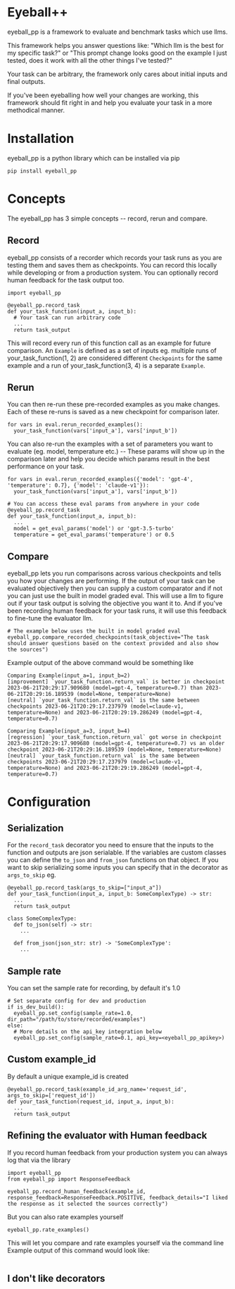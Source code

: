 # Eyeball++
eyeball_pp is a framework to evaluate and benchmark tasks which use llms.

This framework helps you answer questions like: "Which llm is the best for my specific task?" or "This prompt change looks good on the example I just tested, does it work with all the other things I've tested?"

Your task can be arbitrary, the framework only cares about initial inputs and final outputs.

If you've been eyeballing how well your changes are working, this framework should fit right in and help you evaluate your task in a more methodical manner.

# Installation
eyeball_pp is a python library which can be installed via pip 

`pip install eyeball_pp`

# Concepts 
The eyeball_pp has 3 simple concepts -- record, rerun and compare.

## Record
eyeball_pp consists of a recorder which records your task runs as you are testing them and saves them as checkpoints. You can record this locally while developing or from a production system. You can optionally record human feedback for the task output too.

```
import eyeball_pp

@eyeball_pp.record_task
def your_task_function(input_a, input_b):
  # Your task can run arbitrary code
  ...
  return task_output
```

This will record every run of this function call as an example for future comparison. An `Example` is defined as a set of inputs eg. multiple runs of your_task_function(1, 2) are considered different `Checkpoints` for the same example and a run of your_task_function(3, 4) is a separate `Example`. 

## Rerun
You can then re-run these pre-recorded examples as you make changes. Each of these re-runs is saved as a new checkpoint for comparison later.

```
for vars in eval.rerun_recorded_examples():
  your_task_function(vars['input_a'], vars['input_b'])
```

You can also re-run the examples with a set of parameters you want to evaluate (eg. model, temperature etc.) -- These params will show up in the comparison later and help you decide which params result in the best performance on your task.
```
for vars in eval.rerun_recorded_examples({'model': 'gpt-4', 'temperature': 0.7}, {'model': 'claude-v1'}):
  your_task_function(vars['input_a'], vars['input_b'])

# You can access these eval params from anywhere in your code
@eyeball_pp.record_task
def your_task_function(input_a, input_b):
  ...
  model = get_eval_params('model') or 'gpt-3.5-turbo'
  temperature = get_eval_params('temperature') or 0.5
```

## Compare
eyeball_pp lets you run comparisons across various checkpoints and tells you how your changes are performing. If the output of your task can be evaluated objectively then you can supply a custom comparator and if not you can just use the built in model graded eval. This will use a llm to figure out if your task output is solving the objective you want it to. And if you've been recording human feedback for your task runs, it will use this feedback to fine-tune the evaluator llm.

```
# The example below uses the built in model graded eval
eyeball_pp.compare_recorded_checkpoints(task_objective="The task should answer questions based on the context provided and also show the sources")
```

Example output of the above command would be something like
```
Comparing Example(input_a=1, input_b=2)
[improvement] `your_task_function.return_val` is better in checkpoint 2023-06-21T20:29:17.909680 (model=gpt-4, temperature=0.7) than 2023-06-21T20:29:16.189539 (model=None, temperature=None)
[neutral] `your_task_function.return_val` is the same between checkpoints 2023-06-21T20:29:17.237979 (model=claude-v1, temperature=None) and 2023-06-21T20:29:19.286249 (model=gpt-4, temperature=0.7)

Comparing Example(input_a=3, input_b=4)
[regression] `your_task_function.return_val` got worse in checkpoint 2023-06-21T20:29:17.909680 (model=gpt-4, temperature=0.7) vs an older checkpoint 2023-06-21T20:29:16.189539 (model=None, temperature=None)
[neutral] `your_task_function.return_val` is the same between checkpoints 2023-06-21T20:29:17.237979 (model=claude-v1, temperature=None) and 2023-06-21T20:29:19.286249 (model=gpt-4, temperature=0.7)
```

# Configuration 

## Serialization
For the `record_task` decorator you need to ensure that the inputs to the function and outputs are json serialable. If the variables are custom classes you can define the `to_json` and `from_json` functions on that object. If you want to skip serializing some inputs you can specify that in the decorator as `args_to_skip` 
eg. 
```
@eyeball_pp.record_task(args_to_skip=["input_a"])
def your_task_function(input_a, input_b: SomeComplexType) -> str:
  ...
  return task_output

class SomeComplexType:
  def to_json(self) -> str:
    ...

  def from_json(json_str: str) -> 'SomeComplexType':
    ...  
```

## Sample rate 
You can set the sample rate for recording, by default it's 1.0
```
# Set separate config for dev and production 
if is_dev_build():
  eyeball_pp.set_config(sample_rate=1.0, dir_path="/path/to/store/recorded/examples")
else:
  # More details on the api_key integration below
  eyeball_pp.set_config(sample_rate=0.1, api_key=<eyeball_pp_apikey>)
```

## Custom example_id
By default a unique example_id is created 
```
@eyeball_pp.record_task(example_id_arg_name='request_id', args_to_skip=['request_id'])
def your_task_function(request_id, input_a, input_b):
  ...
  return task_output
```

## Refining the evaluator with Human feedback
If you record human feedback from your production system you can always log that via the library
```
import eyeball_pp
from eyeball_pp import ResponseFeedback

eyeball_pp.record_human_feedback(example_id, response_feedback=ResponseFeedback.POSITIVE, feedback_details="I liked the response as it selected the sources correctly")
```

But you can also rate examples yourself 

```
eyeball_pp.rate_examples()
```
This will let you compare and rate examples yourself via the command line
Example output of this command would look like:

```

```

## I don't like decorators


